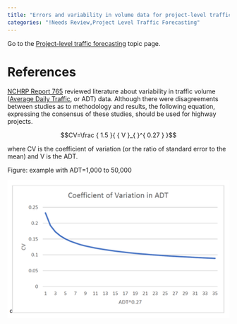 ```yaml
---
title: "Errors and variability in volume data for project-level traffic forecasts"
categories: "!Needs Review,Project Level Traffic Forecasting"
---
```


Go to the [Project-level traffic forecasting](Project-level_traffic_forecasting) topic page.

References
==========

[NCHRP Report 765](NCHRP_Report_765) reviewed literature about variability in traffic volume ([Average Daily Traffic](Average_Daily_Traffic), or ADT) data. Although there were disagreements between studies as to methodology and results, the following equation, expressing the consensus of these studies, should be used for highway projects.

$$CV=\frac { 1.5 }{ { V }_{ }^{ 0.27 } }$$

where CV is the coefficient of variation (or the ratio of standard error to the mean) and V is the ADT.

Figure: example with ADT=1,000 to 50,000

![|left|](CoefficientOfVariation.PNG "|left|")

